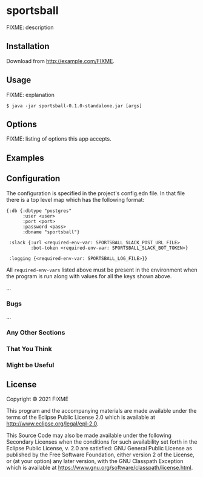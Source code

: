 # sportsball

FIXME: description

## Installation

Download from http://example.com/FIXME.

## Usage

FIXME: explanation

    $ java -jar sportsball-0.1.0-standalone.jar [args]

## Options

FIXME: listing of options this app accepts.

## Examples

## Configuration

The configuration is specified in the project's config.edn file. In that file
there is a top level map which has the following format:
```
{:db {:dbtype "postgres"
      :user <user>
      :port <port>
      :password <pass>
      :dbname "sportsball"}

 :slack {:url <required-env-var: SPORTSBALL_SLACK_POST_URL_FILE>
         :bot-token <required-env-var: SPORTSBALL_SLACK_BOT_TOKEN>}

 :logging {<required-env-var: SPORTSBALL_LOG_FILE>}}
```

All `required-env-vars` listed above must be present in the environment when the
program is run along with values for all the keys shown above.

...

### Bugs

...

### Any Other Sections
### That You Think
### Might be Useful

## License

Copyright © 2021 FIXME

This program and the accompanying materials are made available under the
terms of the Eclipse Public License 2.0 which is available at
http://www.eclipse.org/legal/epl-2.0.

This Source Code may also be made available under the following Secondary
Licenses when the conditions for such availability set forth in the Eclipse
Public License, v. 2.0 are satisfied: GNU General Public License as published by
the Free Software Foundation, either version 2 of the License, or (at your
option) any later version, with the GNU Classpath Exception which is available
at https://www.gnu.org/software/classpath/license.html.
